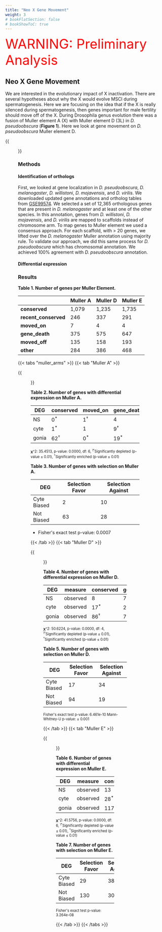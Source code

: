 ```yaml
---
title: "Neo X Gene Movement"
weight: 3
# bookFlatSection: false
# bookShowToC: true
---
```


<span style="font-size: 3em; font-weight: 'strong'; color: #ff0000;">WARNING: Preliminary Analysis</span>

## Neo X Gene Movement

We are interested in the evolutionary impact of X inactivation.
There are several hypotheses about why the X would evolve MSCI during spermatogenesis.
Here we are focusing on the idea that if the X is really silenced during spermatogenesis, then genes important for male fertility should move off of the X.
During Drosophila genus evolution there was a fusion of Muller element A (X) with Muller element D (3L) in *D. pseudoobscura* (**Figure 1**).
Here we look at gene movement on *D. pseudoobscura* Muller element D.

{{<figure src="drosophila_synteny.png" width="100%"
caption="<b>Figure 1: Chromosome synteny across the Drosophila genus.</b> Image modified from http://flybase.org/maps/synteny.">}}

### Methods

#### Identification of orthologs

First, we looked at gene localization in *D. pseudoobscura*, *D. melanogaster*, *D. willistoni*, *D. mojavensis*, and *D. virilis*.
We downloaded updated gene annotations and ortholog tables from [GSE99574](https://www.ncbi.nlm.nih.gov/geo/query/acc.cgi?acc=GSE99574).
We selected a set of 12,365 orthologous genes that are present in *D. melanogaster* and at least one of the other species.
In this annotation, genes from *D. willistoni*, *D. mojavensis*, and *D. virilis* are mapped to scaffolds instead of chromosome arm.
To map genes to Muller element we used a consensus approach.
For each scaffold, with > 20 genes, we lifted over the *D. melanogaster* Muller annotation using majority rule.
To validate our approach, we did this same process for *D. pseudoobscura* which has chromosomal annotation.
We achieved 100% agreement with *D. pseudoobscura* annotation.

#### Differential expression

### Results

**Table 1. Number of genes per Muller Element.**

|                         | Muller A | Muller D | Muller E |
|-------------------------|----------|----------|----------|
| <b>conserved</b>        | 1,079    | 1,235    | 1,735    |
| <b>recent_conserved</b> | 246      | 337      | 291      |
| <b>moved_on</b>         | 7        | 4        | 4        |
| <b>gene_death</b>       | 375      | 575      | 647      |
| <b>moved_off</b>        | 135      | 158      | 193      |
| <b>other</b>            | 284      | 386      | 468      |

{{< tabs "muller_arms" >}}
{{< tab "Muller A" >}}

{{<figure src="./2019-07-22_neox_analysis_boxplot_mullerA.svg" width="100%"
caption="<b>Figure 2. Gene movement on/off of Muller element A.</b> Selection Favor vs Selection Against: Mann-Whitney-U p-value: 1.32e-05">}}

**Table 2. Number of genes with differential expression on Muller A.**

| DEG   | conserved      | moved_on       | gene_death      | moved_off |
|-------|----------------|----------------|-----------------|-----------|
| NS    | 0<sup>\*</sup> | 1<sup>†</sup>  | 4               | 1         |
| cyte  | 1<sup>\*</sup> | 1              | 9<sup>†</sup>   | 1         |
| gonia | 62<sup>†</sup> | 0<sup>\*</sup> | 19<sup>\*</sup> | 4         |

<span style="font-size: .8em;">
    𝛘^2: 35.4513, p-value: 0.0000, df: 6,
    <sup>\*</sup>Significantly depleted (p-value ≤ 0.01),
    <sup>†</sup>Significantly enriched (p-value ≤ 0.01)
</span>

**Table 3. Number of genes with selection on Muller A.**

| DEG         | Selection Favor | Selection Against |
|-------------|-----------------|-------------------|
| Cyte Biased | 2               | 10                |
| Not Biased  | 63              | 28                |

* Fisher's exact test p-value: 0.0007

{{< /tab >}}
{{< tab "Muller D" >}}

{{<figure src="./2019-07-22_neox_analysis_boxplot_mullerD.svg" width="100%"
caption="<b>Figure 3. Gene movement on/off of Muller element D.</b> Selection Favor vs Selection Against: Mann-Whitney-U p-value: 4.78e-12">}}

**Table 4. Number of genes with differential expression on Muller D.**

| DEG   | measure  | conserved       | gene_death     | moved_off |
|-------|----------|-----------------|----------------|-----------|
| NS    | observed | 8               | 7              | 1         |
| cyte  | observed | 17<sup>\*</sup> | 27<sup>†</sup> | 7         |
| gonia | observed | 86<sup>†</sup>  | 7<sup>\*</sup> | 4         |

<span style="font-size: .8em;">
    𝛘^2: 50.6224, p-value: 0.0000, df: 4,
    <sup>\*</sup>Significantly depleted (p-value ≤ 0.01),
    <sup>†</sup>Significantly enriched (p-value ≤ 0.01)
</span>

**Table 5. Number of genes with selection on Muller D.**

| DEG         | Selection Favor | Selection Against |
|-------------|-----------------|-------------------|
| Cyte Biased | 17              | 34                |
| Not Biased  | 94              | 19                |

<span style="font-size: .8em;">
    Fisher's exact test p-value: 6.461e-10
    Mann-Whitney-U p-value: ≤ 0.001
</span>

{{< /tab >}}
{{< tab "Muller E" >}}

{{<figure src="./2019-07-22_neox_analysis_boxplot_mullerE.svg" width="100%"
caption="<b>Figure 4. Gene movement on/off of Muller element D.</b> Selection Favor vs Selection Against: Mann-Whitney-U p-value: 3.75e-17">}}

**Table 6. Number of genes with differential expression on Muller E.**

| DEG   | measure  | conserved       | moved_on | gene_death      | moved_off |
|-------|----------|-----------------|----------|-----------------|-----------|
| NS    | observed | 13              | 0        | 5               | 2         |
| cyte  | observed | 28<sup>\*</sup> | 1        | 28<sup>†</sup>  | 10        |
| gonia | observed | 117<sup>†</sup> | 0        | 12<sup>\*</sup> | 11        |

<span style="font-size: .8em;">
    𝛘^2: 41.5756, p-value: 0.0000, df: 6,
    <sup>\*</sup>Significantly depleted (p-value ≤ 0.01),
    <sup>†</sup>Significantly enriched (p-value ≤ 0.01)
</span>

**Table 7. Number of genes with selection on Muller E.**

| DEG         | Selection Favor | Selection Against |
|-------------|-----------------|-------------------|
| Cyte Biased | 29              | 38                |
| Not Biased  | 130             | 30                |

<span style="font-size: .8em;">
    Fisher's exact test p-value: 3.264e-08
</span>

{{< /tab >}}
{{< /tabs >}}